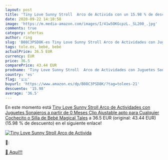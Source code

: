 ```yaml
---
layout: post
title: 'Tiny Love Sunny Stroll  Arco de Activida con un 15.98 % de descuento'
date: 2020-09-22 14:10:58
image: 'https://m.media-amazon.com/images/I/41w5OKGcpzL._SL200_.jpg'
comments: true
category: ofertas
author: ring
slug: 'B08C3PSD8K-es Tiny Love Sunny Stroll Arco de Actividades con Juguetes...'
tags: tole.es, bebé, bebé
actualPrice: 36.5 EUR
currency: EUR
price: 36.5
comparePrice: 43.44 EUR
prodname: 'Tiny Love Sunny Stroll  Arco de Actividades con Juguetes Sonajeros  a partir de 0 Meses  Clip Ajustable apto para Cualquier Cochecito o Silla de Bebé  Magical Tales'
country: 'es'
flag: '🇪🇸'
buyurl: 'https://www.amazon.es/dp/B08C3PSD8K/?tag=tolees-21'
descuento: '15.98'
average: '36.5'
---
```


En este momento está [Tiny Love Sunny Stroll  Arco de Actividades con Juguetes Sonajeros  a partir de 0 Meses  Clip Ajustable apto para Cualquier Cochecito o Silla de Bebé  Magical Tales](https://www.amazon.es/dp/B08C3PSD8K/?tag=tolees-21) a 36.5 EUR (original: 43.44 EUR) (15.98 %  de descuento) en el siguiente enlace!

[![Tiny Love Sunny Stroll  Arco de Activida](https://m.media-amazon.com/images/I/41w5OKGcpzL._SL200_.jpg)](https://www.amazon.es/dp/B08C3PSD8K/?tag=tolees-21)

🔎:


[🛒 Aquí!!!](https://www.amazon.es/dp/B08C3PSD8K/?tag=tolees-21)
